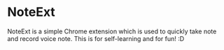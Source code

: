 # NoteExt
NoteExt is a simple Chrome extension which is used to quickly take note and record voice note. This is for self-learning and for fun! :D
